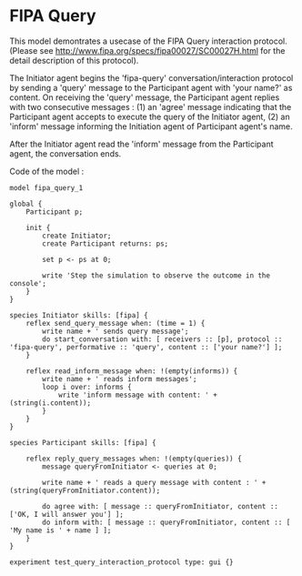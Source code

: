 [//]: # (keyword|skill_fipa)
[//]: # (keyword|type_message)
[//]: # (keyword|concept_fipa)
# FIPA Query


This model demontrates a usecase of the FIPA Query interaction protocol. (Please see http://www.fipa.org/specs/fipa00027/SC00027H.html for the detail description of this protocol).

The Initiator agent begins the 'fipa-query' conversation/interaction protocol by sending a 'query' message to the Participant agent with 'your name?' as content.
On receiving the 'query' message, the Participant agent replies with two consecutive messages :
(1) an 'agree' message indicating that the Participant agent accepts to execute the query of the Initiator agent,
(2) an 'inform' message informing the Initiation agent of Participant agent's name.

After the Initiator agent read the 'inform' message from the Participant agent, the conversation ends.


Code of the model : 

```
model fipa_query_1

global {
	Participant p;
	
	init {
		create Initiator;
		create Participant returns: ps;
		
		set p <- ps at 0;
		
		write 'Step the simulation to observe the outcome in the console';
	}
}

species Initiator skills: [fipa] {
	reflex send_query_message when: (time = 1) {
		write name + ' sends query message';
		do start_conversation with: [ receivers :: [p], protocol :: 'fipa-query', performative :: 'query', content :: ['your name?'] ];
	}
	
	reflex read_inform_message when: !(empty(informs)) {
		write name + ' reads inform messages';
		loop i over: informs {
			write 'inform message with content: ' + (string(i.content));
		}
	}
}

species Participant skills: [fipa] {

	reflex reply_query_messages when: !(empty(queries)) {
		message queryFromInitiator <- queries at 0;
		
		write name + ' reads a query message with content : ' + (string(queryFromInitiator.content));
		
		do agree with: [ message :: queryFromInitiator, content :: ['OK, I will answer you'] ];		
		do inform with: [ message :: queryFromInitiator, content :: [ 'My name is ' + name ] ];
	}
}

experiment test_query_interaction_protocol type: gui {}
```
